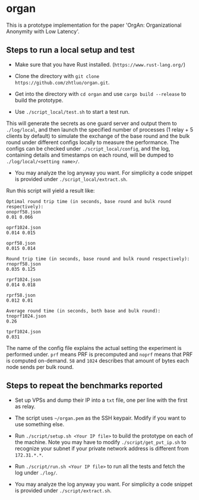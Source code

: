 # organ

This is a prototype implementation for the paper 'OrgAn: Organizational Anonymity with Low Latency'.

## Steps to run a local setup and test

- Make sure that you have Rust installed. (`https://www.rust-lang.org/`)

- Clone the directory with `git clone https://github.com/zhtluo/organ.git`.

- Get into the directory with `cd organ` and use `cargo build --release` to build the prototype.

- Use `./script_local/test.sh` to start a test run.

This will generate the secrets as one guard server and output them to `./log/local`, and then launch the specified number of processes (1 relay + 5 clients by default) to simulate the exchange of the base round and the bulk round under different configs locally to measure the performance. The configs can be checked under `./script_local/config`, and the log, containing details and timestamps on each round, will be dumped to `./log/local/<setting name>/`.

- You may analyze the log anyway you want. For simplicity a code snippet is provided under `./script_local/extract.sh`.

Run this script will yield a result like:

```
Optimal round trip time (in seconds, base round and bulk round respectively):
onoprf58.json
0.01 0.066

oprf1024.json
0.014 0.015

oprf58.json
0.015 0.014

Round trip time (in seconds, base round and bulk round respectively):
rnoprf58.json
0.035 0.125

rprf1024.json
0.014 0.018

rprf58.json
0.012 0.01

Average round time (in seconds, both base and bulk round):
tnoprf1024.json
0.26

tprf1024.json
0.031
```

The name of the config file explains the actual setting the experiment is performed under. `prf` means PRF is precomputed and `noprf` means that PRF is computed on-demand. `58` and `1024` describes that amount of bytes each node sends per bulk round.

## Steps to repeat the benchmarks reported

- Set up VPSs and dump their IP into a `txt` file, one per line with the first as relay.

- The script uses `~/organ.pem` as the SSH keypair. Modify if you want to use something else.

- Run `./script/setup.sh <Your IP file>` to build the prototype on each of the machine. Note you may have to modify `./script/get_pvt_ip.sh` to recognize your subnet if your private network address is different from `172.31.*.*`.

- Run `./script/run.sh <Your IP file>` to run all the tests and fetch the log under `./log/`.

- You may analyze the log anyway you want. For simplicity a code snippet is provided under `./script/extract.sh`.
